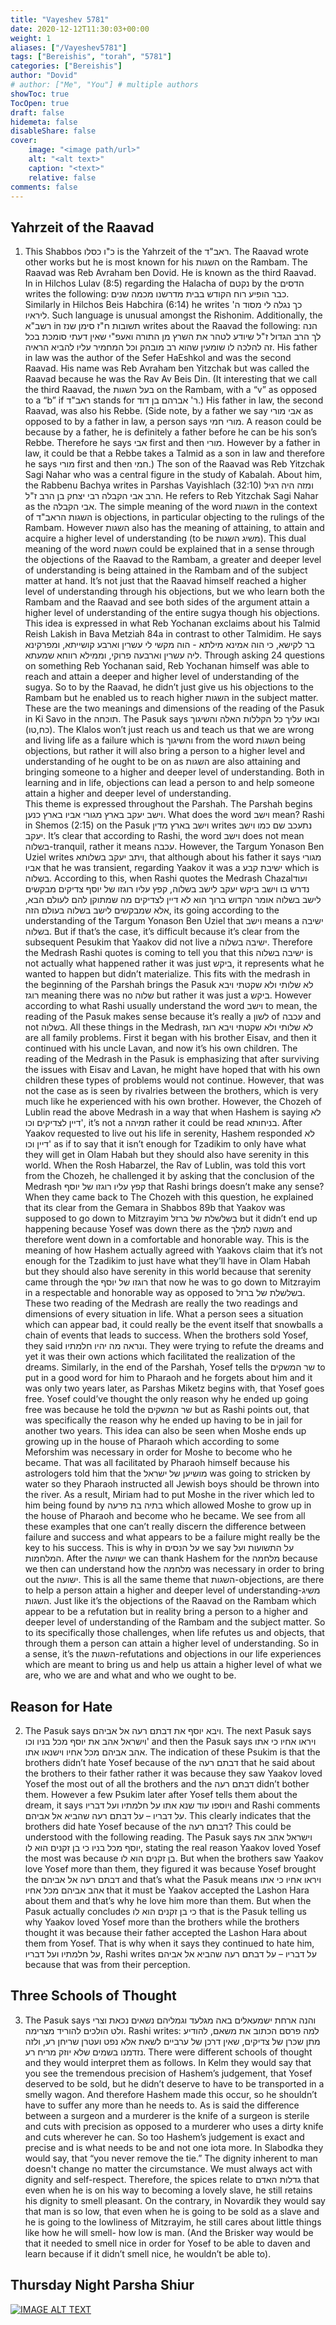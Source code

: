 ```yaml
---
title: "Vayeshev 5781"
date: 2020-12-12T11:30:03+00:00
weight: 1
aliases: ["/Vayeshev5781"]
tags: ["Bereishis", "torah", "5781"]
categories: ["Bereishis"]
author: "Dovid"
# author: ["Me", "You"] # multiple authors
showToc: true
TocOpen: true
draft: false
hidemeta: false
disableShare: false
cover:
    image: "<image path/url>"
    alt: "<alt text>"
    caption: "<text>"
    relative: false
comments: false
---
```

 ## Yahrzeit of the Raavad
1) This Shabbos כ"ו כסלו is the Yahrzeit of the ראב"ד. The Raavad wrote other works but he is most known for his השגות on the Rambam.
The Raavad was Reb Avraham ben Dovid. He is known as the third Raavad. In in Hilchos Lulav (8:5) regarding the Halacha of נקטם by the הדסים writes the following: כבר הופיע רוח הקודש בבית מדרשנו מכמה שנים. Similarly in Hilchos Beis Habchira (6:14) he writes כך נגלה לי מסוד ה' ליראיו. Such language is unusual amongst the Rishonim.
Additionally, the רשב"א in תשובות ח"ז סימן שנז writes about the Raavad the following: הנה לך הרב הגדול ז"ל שיודע לטהר את השרץ מן התורה ואעפ"י שאין דעתי סומכת בכל זה להלכה לו שומעין שהוא רב מובהק וכל המחמיר עליו להביא הראיה.
His father in law was the author of the Sefer HaEshkol and was the second Raavad. His name was Reb Avraham ben Yitzchak but was called the Raavad because he was the Rav Av Beis Din. (It interesting that we call the third Raavad, the בעל השגות on the Rambam, with a “v” as opposed to a “b” if ראב"ד stands for ר' אברהם בן דוד.) His father in law, the second Raavad, was also his Rebbe. (Side note, by a father we say אבי מורי as opposed to by a father in law, a person says מורי חמי. A reason could be because by a father, he is definitely a father before he can be his son’s Rebbe. Therefore he says אבי first and then מורי. However by a father in law, it could be that a Rebbe takes a Talmid as a son in law and therefore he says מורי first and then חמי.)
The son of the Raavad was Reb Yitzchak Sagi Nahar who was a central figure in the study of Kabalah. About him, the Rabbenu Bachya writes in Parshas Vayishlach (32:10) ומזה היה רגיל הרב אבי הקבלה רבי יצחק בן הרב ז"ל. He refers to Reb Yitzchak Sagi Nahar as the אבי הקבלה.
The simple meaning of the word השגות in the context of השגות הראב"ד is objections, in particular objecting to the rulings of the Rambam. However השגות also has the meaning of attaining, to attain and acquire a higher level of understanding (to be משיג השגות). This dual meaning of the word השגות could be explained that in a sense through the objections of the Raavad to the Rambam, a greater and deeper level of understanding is being attained in the Rambam and of the subject matter at hand. It’s not just that the Raavad himself reached a higher level of understanding through his objections, but we who learn both the Rambam and the Raavad and see both sides of the argument attain a higher level of understanding of the entire sugya though his objections.  
This idea is expressed in what Reb Yochanan exclaims about his Talmid Reish Lakish in Bava Metziah 84a in contrast to other Talmidim. He says בר לקישא, כי הוה אמינא מילתא - הוה מקשי לי עשרין וארבע קושייתא, ומפרקינא ליה עשרין וארבעה פרוקי, וממילא רווחא שמעתא. Through asking 24 questions on something Reb Yochanan said, Reb Yochanan himself was able to reach and attain a deeper and higher level of understanding of the sugya. So to by the Raavad, he didn’t just give us his objections to the Rambam but he enabled us to reach higher השגות in the subject matter.
These are the two meanings and dimensions of the reading of the Pasuk in Ki Savo in the תוכחה. The Pasuk says ובאו עליך כל הקללות האלה והשיגוך (כח,טו). The Klalos won’t just reach us and teach us that we are wrong and living life as a failure which is והשיגוך from the word השגות being objections, but rather it will also bring a person to a higher level and understanding of he ought to be on as השגות are also attaining and bringing someone to a higher and deeper level of understanding. Both in learning and in life, objections can lead a person to and help someone attain a higher and deeper level of understanding.  
This theme is expressed throughout the Parshah. The Parshah begins וישב יעקב בארץ מגורי אביו בארץ כנען. What does the word וישב mean? Rashi in Shemos (2:15) on the Pasuk וישב בארץ מדין writes נתעכב שם כמו וישב יעקב. It’s clear that according to Rashi, the word וישב does not mean בשלוה-tranquil, rather it means עכבה. However, the Targum Yonason Ben Uziel writes ויתב יעקב בשלותא, that although about his father it says מגורי אביו that he was transient, regarding Yaakov it was a ישיבת קבע which is בשלוה.
According to this, when Rashi quotes the Medrash Chazalועוד נדרש בו וישב ביקש יעקב לישב בשלוה, קפץ עליו רוגזו של יוסף צדיקים מבקשים לישב בשלוה אומר הקדוש ברוך הוא לא דיין לצדיקים מה שמתוקן להם לעולם הבא, אלא שמבקשים לישב בשלוה בעולם הזה, its going according to the understanding of the Targum Yonason Ben Uziel that וישב means a ישיבה בשלוה. But if that’s the case, it’s difficult because it’s clear from the subsequent Pesukim that Yaakov did not live a ישיבה בשלוה. Therefore the Medrash Rashi quotes is coming to tell you that this ישיבה בשלוה is not actually what happened rather it was just ביקש, it represents what he wanted to happen but didn’t materialize. This fits with the medrash in the beginning of the Parshah brings the Pasuk לא שלותי ולא שקטתי ויבא רוגז meaning there was no שלוה but rather it was just a ביקש.
However according to what Rashi usually understand the word וישב to mean, the reading of the Pasuk makes sense because it’s really a לשון of עכבה and not בשלוה.
All these things in the Medrash, לא שלותי ולא שקטתי ויבא רוגז are all family problems. First it began with his brother Eisav, and then it continued with his uncle Lavan, and now it’s his own children. The reading of the Medrash in the Pasuk is emphasizing that after surviving the issues with Eisav and Lavan, he might have hoped that with his own children these types of problems would not continue. However, that was not the case as is seen by rivalries between the brothers, which is very much like he experienced with his own brother.
However, the Chozeh of Lublin read the above Medrash in a way that when Hashem is saying לא דיין לצדיקים וכו', it’s not a תמיהה rather it could be read בניחותא. After Yaakov requested to live out his life in serenity, Hashem responded לא דיין וכו' as if to say that it isn’t enough for Tzadikim to only have what they will get in Olam Habah but they should also have serenity in this world.
When the Rosh Habarzel, the Rav of Lublin, was told this vort from the Chozeh, he challenged it by asking that the conclusion of the Medrash קפץ עליו רוגזו של יוסף that Rashi brings doesn’t make any sense?
When they came back to The Chozeh with this question, he explained that its clear from the Gemara in Shabbos 89b that Yaakov was supposed to go down to Mitzrayim בשלשלת של ברזל but it didn’t end up happening because Yosef was down there as the משנה למלך and therefore went down in a comfortable and honorable way. This is the meaning of how Hashem actually agreed with Yaakovs claim that it’s not enough for the Tzadikim to just have what they’ll have in Olam Habah but they should also have serenity in this world because that serenity came through the רוגזו של יוסף that now he was to go down to Mitzrayim in a respectable and honorable way as opposed to בשלשלת של ברזל.
These two reading of the Medrash are really the two readings and dimensions of every situation in life. What a person sees a situation which can appear bad, it could really be the event itself that snowballs a chain of events that leads to success. When the brothers sold Yosef, they said ונראה מה יהיו חלמתיו. They were trying to refute the dreams and yet it was their own actions which facilitated the realization of the dreams.
Similarly, in the end of the Parshah, Yosef tells the שר המשקים to put in a good word for him to Pharaoh and he forgets about him and it was only two years later, as Parshas Miketz begins with, that Yosef goes free. Yosef could’ve thought the only reason why he ended up going free was because he told the שר המשקים but as Rashi points out, that was specifically the reason why he ended up having to be in jail for another two years.
This idea can also be seen when Moshe ends up growing up in the house of Pharaoh which according to some Meforshim was necessary in order for Moshe to become who he became. That was all facilitated by Pharaoh himself because his astrologers told him that the מושיען של ישראל was going to stricken by water so they Pharaoh instructed all Jewish boys should be thrown into the river. As a result, Miriam had to put Moshe in the river which led to him being found by בתיה בת פרעה which allowed Moshe to grow up in the house of Pharaoh and become who he became.
We see from all these examples that one can’t really discern the difference between failure and success and what appears to be a failure might really be the key to his success. This is why in על הנסים we say על התשועות ועל המלחמות. After the ישועה we can thank Hashem for the מלחמה because we then can understand how the מלחמה was necessary in order to bring out the ישועה.
This is all the same theme that השגות-objections, are there to help a person attain a higher and deeper level of understanding-משיג השגות. Just like it’s the objections of the Raavad on the Rambam which appear to be a refutation but in reality bring a person to a higher and deeper level of understanding of the Rambam and the subject matter. So to its specifically those challenges, when life refutes us and objects, that through them a person can attain a higher level of understanding. So in a sense, it’s the השגות-refutations and objections in our life experiences which are meant to bring us and help us attain a higher level of what we are, who we are and what and who we ought to be.
 ## Reason for Hate
2) The Pasuk says ויבא יוסף את דבתם רעה אל אביהם. The next Pasuk says וישראל אהב את יוסף מכל בניו וכו' and then the Pasuk says ויראו אחיו כי אתו אהב אביהם מכל אחיו וישנאו אתו. The indication of these Psukim is that the brothers didn’t hate Yosef because of the דבתם רעה that he said about the brothers to their father rather it was because they saw Yaakov loved Yosef the most out of all the brothers and the דבתם רעה didn’t bother them.
However a few Psukim later after Yosef tells them about the dream, it says ויוספו עוד שנא אתו על חלמתיו ועל דבריו and Rashi comments על דבריו – על דבתם רעה שהביא אל אביהם. This clearly indicates that the brothers did hate Yosef because of the דבתם רעה?
This could be understood with the following reading. The Pasuk says וישראל אהב את יוסף מכל בניו כי בן זקנים הוא לו, stating the real reason Yaakov loved Yosef the most was because בן זקנים הוא לו. But when the brothers saw Yaakov love Yosef more than them, they figured it was because Yosef brought the דבתם רעה אל אביהם and that’s what the Pasuk means ויראו אחיו כי אתו אהב אביהם מכל אחיו that it must be Yaakov accepted the Lashon Hara about them and that’s why he love him more than them. But when the Pasuk actually concludes כי בן זקנים הוא לו that is the Pasuk telling us why Yaakov loved Yosef more than the brothers while the brothers thought it was because their father accepted the Lashon Hara about them from Yosef. That is why when it says they continued to hate him, על חלמתיו ועל דבריו, Rashi writes על דבריו – על דבתם רעה שהביא אל אביהם because that was from their perception.
 ## Three Schools of Thought
3) The Pasuk says והנה ארחת ישמעאלים באה מגלעד וגמליהם נשאים נכאת וצרי ולט הולכים להוריד מצרימה. Rashi writes:
למה פרסם הכתוב את משאם, להודיע מתן שכרן של צדיקים, שאין דרכן של ערביים לשאת אלא נפט ועטרן שריחן רע, ולזה נזדמנו בשמים שלא יוזק מריח רע.
There were different schools of thought and they would interpret them as follows. In Kelm they would say that you see the tremendous precision of Hashem’s judgement, that Yosef deserved to be sold, but he didn’t deserve to have to be transported in a smelly wagon.  And therefore Hashem made this occur, so he shouldn’t have to suffer any more than he needs to. As is said the difference between a surgeon and a murderer is the knife of a surgeon is sterile and cuts with precision as opposed to a murderer who uses a dirty knife and cuts wherever he can. So too Hashem’s judgement is exact and precise and is what needs to be and not one iota more.
In Slabodka they would say, that “you never remove the tie.”  The dignity inherent to man doesn't change no matter the circumstance.  We must always act with dignity and self-respect. Therefore, the spices relate to גדלות האדם that even when he is on his way to becoming a lovely slave, he still retains his dignity to smell pleasant.
On the contrary, in Novardik  they would say that man is so low, that even when he is going to be sold as a slave and he is going to the lowliness of Mitzrayim, he still cares about little things like how he will smell- how low is man. (And the Brisker way would be that it needed to smell nice in order for Yosef to be able to daven and learn because if it didn’t smell nice, he wouldn’t be able to).
 ## Thursday Night Parsha Shiur
 [![IMAGE ALT TEXT](http://img.youtube.com/vi/05K4fGE_wY8/0.jpg)](http://www.youtube.com/watch?v=05K4fGE_wY8 "Video Title")
